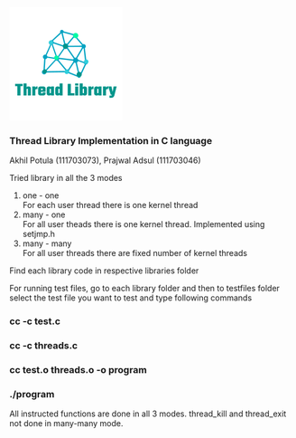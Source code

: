 ![ThreadLibraryLogo](https://github.com/PrajwalAdsul/ThreadLibrary/blob/master/ThreadLibraryLogo.png)
### Thread Library Implementation in C language 
Akhil Potula (111703073), Prajwal Adsul (111703046)

Tried library in all the 3 modes
1) one - one<br/>
  For each user thread there is one kernel thread
2) many - one<br/>
  For all user theads there is one kernel thread.
  Implemented using setjmp.h
3) many - many<br/>
  For all user threads there are fixed number of kernel threads

Find each library code in respective libraries folder

For running test files, go to each library folder and then to testfiles folder
select the test file you want to test and type following commands
### cc -c test.c
### cc -c threads.c
### cc test.o threads.o -o program
### ./program

All instructed functions are done in all 3 modes. thread_kill and thread_exit not done in many-many mode.
